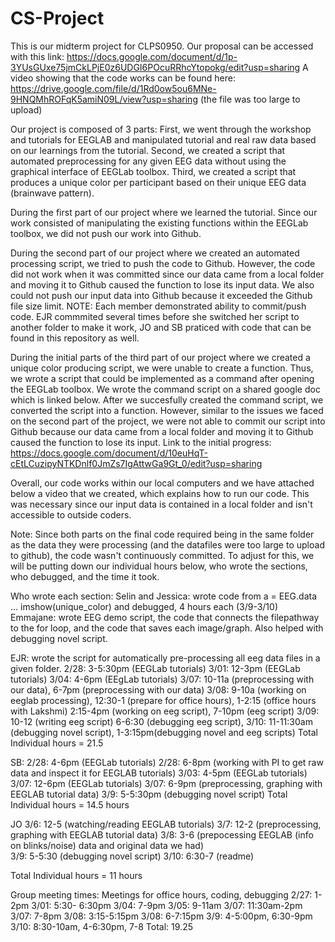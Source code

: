 # CS-Project
This is our midterm project for CLPS0950.
Our proposal can be accessed with this link: https://docs.google.com/document/d/1p-3YUsGUxe75jmCkLPjE0z6UDGI6POcuRRhcYtopokg/edit?usp=sharing
A video showing that the code works can be found here: https://drive.google.com/file/d/1Rd0ow5ou6MNe-9HNQMhROFqK5amiN09L/view?usp=sharing
(the file was too large to upload)

Our project is composed of 3 parts:
First, we went through the workshop and tutorials for EEGLAB and manipulated tutorial and real raw data based on our learnings from the tutorial.
Second, we created a script that automated preprocessing for any given EEG data without using the graphical interface of EEGLab toolbox.
Third, we created a script that produces a unique color per participant based on their unique EEG data (brainwave pattern).

During the first part of our project where we learned the tutorial. Since our work consisted of manipulating the existing functions within the EEGLab toolbox, we did not push our work into Github.

During the second part of our project where we created an automated processing script, we tried to push the code to Github. However, the code did not work when it was committed since our data came from a local folder and moving it to Github caused the function to lose its input data. We also could not push our input data into Github because it exceeded the Github file size limit.
    NOTE: Each member demonstrated ability to commit/push code. EJR commmited several times before she switched her script to another folder to make it work, JO and SB praticed with code that can be found in this repository as well. 

During the initial parts of the third part of our project where we created a unique color producing script, we were unable to create a function. Thus, we wrote a script that could be implemented as a command after opening the EEGLab toolbox. We wrote the command script on a shared google doc which is linked below. After we succesfully created the command script, we converted the script into a function. However, similar to the issues we faced on the second part of the project, we were not able to commit our script into Github because our data came from a local folder and moving it to Github caused the function to lose its input.
Link to the initial progress: https://docs.google.com/document/d/10euHqT-cEtLCuzipyNTKDnlf0JmZs7IgAttwGa9Gt_0/edit?usp=sharing

Overall, our code works within our local computers and we have attached below a video that we created, which explains how to run our code. This was necessary since our input data is contained in a local folder and isn't accessible to outside coders.

Note: Since both parts on the final code required being in the same folder as the data they were processing (and the datafiles were too large to upload to github), the code wasn't continuously committed. To adjust for this, we will be putting down our individual hours below, who wrote the sections, who debugged, and the time it took.

Who wrote each section: 
Selin and Jessica: wrote code from a = EEG.data ... imshow(unique_color) and debugged, 4 hours each (3/9-3/10)
Emmajane: wrote EEG demo script, the code that connects the filepathway to the for loop, and the code that saves each image/graph. Also helped with debugging novel script.


EJR: wrote the script for automatically pre-processing all eeg data files in a given folder. 
2/28: 3-5:30pm (EEGLab tutorials)
3/01: 12-3pm (EEGLab tutorials)
3/04: 4-6pm (EEgLab tutorials)
3/07: 10-11a (preprocessing with our data), 6-7pm (preprocessing with our data)
3/08: 9-10a (working on eeglab processing), 12:30-1 (prepare for office hours), 1-2:15 (office hours with Lakshmi) 2:15-4pm (working on eeg script), 7-10pm (eeg script)
3/09: 10-12 (writing eeg script) 6-6:30 (debugging eeg script), 
3/10: 11-11:30am (debugging novel script), 1-3:15pm(debugging novel and eeg scripts)
Total Individual hours = 21.5

SB:
2/28: 4-6pm (EEGLab tutorials)
2/28: 6-8pm (working with PI to get raw data and inspect it for EEGLAB tutorials)
3/03: 4-5pm (EEGLab tutorials)
3/07: 12-6pm (EEGLab tutorials)
3/07: 6-9pm (preprocessing, graphing with EEGLAB tutorial data)
3/9: 5-5:30pm (debugging novel script)
Total Individual hours = 14.5 hours

JO
3/6: 12-5 (watching/reading EEGLAB tutorials)
3/7: 12-2 (preprocessing, graphing with EEGLAB tutorial data)
3/8: 3-6 (prepocessing EEGLAB (info on blinks/noise) data and original data we had)  
3/9: 5-5:30 (debugging novel script)
3/10: 6:30-7 (readme)

Total Individual hours = 11 hours


Group meeting times: Meetings for office hours, coding, debugging 
2/27: 1-2pm
3/01: 5:30- 6:30pm
3/04: 7-9pm
3/05: 9-11am 
3/07: 11:30am-2pm 
3/07: 7-8pm 
3/08: 3:15-5:15pm 
3/08: 6-7:15pm 
3/9: 4-5:00pm, 6:30-9pm 
3/10: 8:30-10am, 4-6:30pm, 7-8
Total: 19.25








